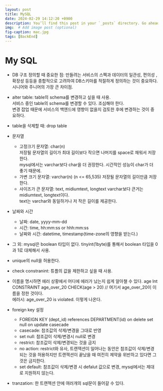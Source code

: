 ```yaml
---
layout: post
title: MySQL
date: 2024-02-29 14:12:20 +0900
description: You’ll find this post in your `_posts` directory. Go ahead and edit it and re-build the site to see your changes. # Add post description (optional)
img:  # Add image post (optional)
fig-caption: mac.jpg
tags: [BackEnd]
---
```

# My SQL
- DB 구조 정의할 때 중요한 점:
    만들려는 서비스의 스펙과 데이터의 일관성, 편의성 , 확장성 등등을 종합적으로 고려하여 DB스키마를 적절하게 정의하는 것이 중요하다.  
    시니어와 주니어의 가장 큰 차이점.

- alter table:
    table의 schema를 변경하고 싶을 때 사용.  
    서비스 중인 table의 schema를 변경할 수 있다. 조심해야 한다.  
    변경 잡업 때문에 서비스의 백엔드에 영향이 없을지 검토한 후에 변경하는 것이 중요하다.

- table을 삭제할 때: drop table

- 문자열
    - 고정크기 문자열: char(n)  
        저장될 문자열의 길이가 최대 길이보다 작으면  나머지를 space로 채워서 저장한다.  
        mysql에서는 varchar보다 char을 더 권장한다. 시간적인 성능이 char가 더 좋기 때문에.
    - 가변 크기 문자열: varchar(n) (n <= 65,535)
        저장될 문자열의 길이만큼 저장한다.
    - 사이즈가 큰 문자열: text, midiumtext, longtext
        varchar보다 큰거는 midiumtext, longtext이다.  
        text는 varchar와 동일하거나 저 작은 길이를 제공한다.
- 날짜와 시간
    - 날짜: date, yyyy-mm-dd
    - 시간: time, hh:mm:ss or hhh:mm:ss
    - 날짜와 시간: datetime, timestamp(time-zone의 영향을 받는다.)

- 그 외: mysql은 boolean 타입이 없다. tinyint(1byte)를 통해서 boolean 타입을 0과 1로 대체해서 사용.

- unique의 null을 허용한다.

- check constranint: 튜플의 값을 제한하고 싶을 때 사용.

- 이름을 명시하면 에러 상황에서 어디에 에러가 났는지 쉽게 알아챌 수 있다.
    age Int CONSTRAINT age_over_20 CHECK(age > 20) // 여기서 age_over_20이 이름을 정한 것이다.  
    에러시: age_over_20 is violated. 이렇게 나온다.

- foreign key 설정
    - FOREIGN KEY (dept_id) references DEPARTMENT(id) on delete set null on update casecade
    - casecade: 참조값의 삭제/변경을 그대로 반영
    - set null: 참조갑이 삭제/변경시 null로 변경
    - restrict: 참조값이 삭제/변경되는 것을 금지
    - no action: restrict와 유사, 트랜잭션이 일어나는 동안은 참조값이 삭제/변경되는 것을 허용하지만 트랜잭션이 끝났을 때 여전히 제약을 위반하고 있다면 그것은 금지한다.
    - set default: 참조값이 삭제/변경 시 defalut 값으로 변경, mysql에서는 제대로 지원하지 않는다.

- tranzation:
    한 트랜젝션 안에 여러개의 sql문이 들어갈 수 있다.